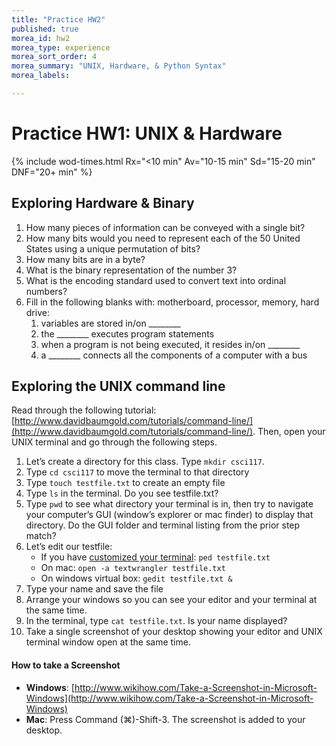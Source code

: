 ```yaml
---
title: "Practice HW2"
published: true
morea_id: hw2
morea_type: experience
morea_sort_order: 4
morea_summary: "UNIX, Hardware, & Python Syntax"
morea_labels:

---
```

# Practice HW1: UNIX & Hardware

{% include wod-times.html Rx="<10 min" Av="10-15 min" Sd="15-20 min" DNF="20+ min" %}

## Exploring Hardware & Binary

1. How many pieces of information can be conveyed with a single bit?
1. How many bits would you need to represent each of the 50 United States using a unique permutation of bits?
1. How many bits are in a byte?
1. What is the binary representation of the number 3?
1. What is the encoding standard used to convert text into ordinal numbers?
1. Fill in the following blanks with: motherboard, processor, memory, hard drive:
    1. variables are stored in/on ________
    1. the ________ executes program statements
    1. when a program is not being executed, it resides in/on ________
    1. a ________ connects all the components of a computer with a bus

## Exploring the UNIX command line

Read through the following tutorial: [http://www.davidbaumgold.com/tutorials/command-line/](http://www.davidbaumgold.com/tutorials/command-line/). Then, open your UNIX terminal and go through the following steps.

1. Let’s create a directory for this class. Type `mkdir csci117`.
1. Type `cd csci117` to move the terminal to that directory
1. Type `touch testfile.txt` to create an empty file
1. Type `ls` in the terminal. Do you see testfile.txt?
1. Type `pwd` to see what directory your terminal is in, then try to navigate your computer’s GUI (window’s explorer or mac finder) to display that directory. Do the GUI folder and terminal listing from the prior step match?
1. Let’s edit our testfile:
    - If you have [customized your terminal](unix-custom.html): `ped testfile.txt`
    - On mac: `open -a textwrangler testfile.txt`
    - On windows virtual box: `gedit testfile.txt &`
1. Type your name and save the file
1. Arrange your windows so you can see your editor and your terminal at the same time.
1. In the terminal, type `cat testfile.txt`. Is your name displayed?
1. Take a single screenshot of your desktop showing your editor and UNIX terminal window open at the same time.

#### How to take a Screenshot
 - **Windows**: [http://www.wikihow.com/Take-a-Screenshot-in-Microsoft-Windows](http://www.wikihow.com/Take-a-Screenshot-in-Microsoft-Windows)
 - **Mac**: Press Command (⌘)-Shift-3. The screenshot is added to your desktop.

<!--
## Demonstration

Once you've finished doing the HW a single time, watch me do it:

{% include youtube.html id="CIC9W_H1TjA" %}

{% include wod-warning.html %}

### Solutions to Hardware Questions

<a href="HardwareSolutions.png"><img src="HardwareSolutions.png" width="200"/></a>

### My Final UNIX Screenshot

<a href="screenshot.png"><img src="screenshot.png" width="200"/></a>-->